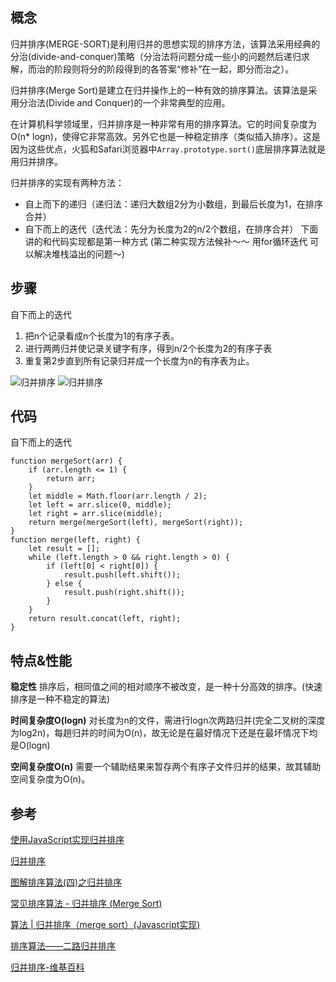 ## 概念
归并排序(MERGE-SORT)是利用归并的思想实现的排序方法，该算法采用经典的分治(divide-and-conquer)策略（分治法将问题分成一些小的问题然后递归求解，而治的阶段则将分的阶段得到的各答案“修补”在一起，即分而治之）。

归并排序(Merge Sort)是建立在归并操作上的一种有效的排序算法。该算法是采用分治法(Divide and Conquer)的一个非常典型的应用。

在计算机科学领域里，归并排序是一种非常有用的排序算法。它的时间复杂度为O(n* logn)，使得它非常高效。另外它也是一种稳定排序（类似插入排序）。这是因为这些优点，火狐和Safari浏览器中`Array.prototype.sort()`底层排序算法就是用归并排序。

归并排序的实现有两种方法：
* 自上而下的递归（递归法：递归大数组2分为小数组，到最后长度为1，在排序合并）
* 自下而上的迭代（迭代法：先分为长度为2的n/2个数组，在排序合并）
下面讲的和代码实现都是第一种方式
(第二种实现方法候补～～ 用for循环迭代 可以解决堆栈溢出的问题～)

## 步骤
自下而上的迭代
1. 把n个记录看成n个长度为1的有序子表。
2. 进行两两归并使记录关键字有序，得到n/2个长度为2的有序子表
3. 重复第2步直到所有记录归并成一个长度为n的有序表为止。

![归并排序](https://images2015.cnblogs.com/blog/1024555/201612/1024555-20161218163120151-452283750.png)
![归并排序](https://blobscdn.gitbook.com/v0/b/gitbook-28427.appspot.com/o/assets%2F-Lm9JtwbhXVOfXyecToy%2F-Lm9KQIJAMvCgJQzErQS%2F-Lm9KR9MTC7BHYOobU-Y%2FmergeSort.gif?generation=1565688974047164&alt=media)

## 代码
自下而上的迭代
```
function mergeSort(arr) {
    if (arr.length <= 1) {
        return arr;
    }
    let middle = Math.floor(arr.length / 2);
    let left = arr.slice(0, middle);
    let right = arr.slice(middle);
    return merge(mergeSort(left), mergeSort(right));
}
function merge(left, right) {
    let result = [];
    while (left.length > 0 && right.length > 0) {
        if (left[0] < right[0]) {
            result.push(left.shift());
        } else {
            result.push(right.shift());
        }
    }
    return result.concat(left, right);
}
```
## 特点&性能
**稳定性**
排序后，相同值之间的相对顺序不被改变，是一种十分高效的排序。(快速排序是一种不稳定的算法)

**时间复杂度O(logn)**
对长度为n的文件，需进行logn次两路归并(完全二叉树的深度为log2n)，每趟归并的时间为O(n)，故无论是在最好情况下还是在最坏情况下均是O(logn)

**空间复杂度O(n)**
需要一个辅助结果来暂存两个有序子文件归并的结果，故其辅助空间复杂度为O(n)。


## 参考
[使用JavaScript实现归并排序](https://elephantme.github.io/2017/08/18/merge-sorted-in-js/)

[归并排序](https://sort.hust.cc/5.mergesort)

[图解排序算法(四)之归并排序](https://www.cnblogs.com/chengxiao/p/6194356.html)

[常见排序算法 - 归并排序 (Merge Sort)](http://bubkoo.com/2014/01/15/sort-algorithm/merge-sort/)

[算法 | 归并排序（merge sort）(Javascript实现)](http://linxueying.blogspot.com/2017/09/merge-sortjavascript.html)

[排序算法——二路归并排序](https://www.cnblogs.com/cjr001/p/7287412.html)

[归并排序-维基百科](https://zh.wikipedia.org/wiki/%E5%BD%92%E5%B9%B6%E6%8E%92%E5%BA%8F#%E7%AE%97%E6%B3%95%E5%A4%8D%E6%9D%82%E5%BA%A6)